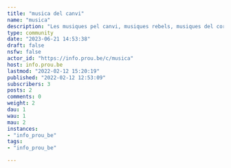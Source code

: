 ```yaml
---
title: "musica del canvi" 
name: "musica"
description: "Les musiques pel canvi, musiques rebels, musiques del cor i del uny aixecat."
type: community
date: "2023-06-21 14:53:38"
draft: false
nsfw: false
actor_id: "https://info.prou.be/c/musica"
host: info.prou.be
lastmod: "2022-02-12 15:20:19"
published: "2022-02-12 12:53:09"
subscribers: 3
posts: 2
comments: 0
weight: 2
dau: 1
wau: 1
mau: 2
instances:
- "info_prou_be"
tags: 
- "info_prou_be"

---
```

